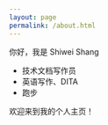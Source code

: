 ```yaml
---
layout: page
permalink: /about.html
---
```


你好，我是 Shiwei Shang

- 技术文档写作员
- 英语写作、DITA
- 跑步

欢迎来到我的个人主页！